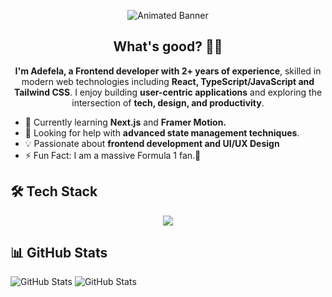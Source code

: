 <p align="center">
  <img src="assets/yutaokkotsu2.gif" alt="Animated Banner" />
</p>

<div align="center">

## What's good? 🤙🏾

</div>

<div align="center">

**I'm Adefela, a Frontend developer with 2+ years of experience**, skilled in modern web technologies including **React, TypeScript/JavaScript and Tailwind CSS**. I enjoy building **user-centric applications** and exploring the intersection of **tech, design, and productivity**.

</div>

- 🌱 Currently learning **Next.js** and **Framer Motion.**
- 🤝 Looking for help with **advanced state management techniques**.
- 💡 Passionate about **frontend development and UI/UX Design**
- ⚡ Fun Fact: I am a massive Formula 1 fan.🏁

## 🛠️ Tech Stack

<p align="center">
  <a href="/">
    <img src="https://skillicons.dev/icons?i=html,css,js,react,tailwind,ts,postgres,mongodb,supabase,git" />
  </a>
</p>

## 📊 GitHub Stats

![GitHub Stats](https://github-readme-stats.vercel.app/api?username=clovereighthundred&theme=nightowl&show_icons=true&hide_border=true&count_private=true)
![GitHub Stats](https://github-readme-stats.vercel.app/api/top-langs/?username=clovereighthundred&theme=nightowl&show_icons=true&hide_border=true&layout=compact)
